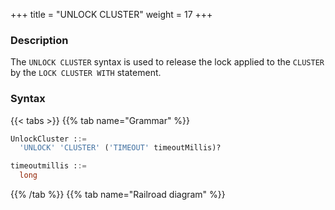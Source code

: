 +++
title = "UNLOCK CLUSTER"
weight = 17
+++

### Description

The `UNLOCK CLUSTER` syntax is used to release the lock applied to the `CLUSTER` by the `LOCK CLUSTER WITH` statement.

### Syntax

{{< tabs >}}
{{% tab name="Grammar" %}}

```sql
UnlockCluster ::=
  'UNLOCK' 'CLUSTER' ('TIMEOUT' timeoutMillis)?

timeoutmillis ::=
  long
```

{{% /tab %}}
{{% tab name="Railroad diagram" %}}

<iframe frameborder="0" name="diagram" id="diagram" width="100%" height="100%"></iframe>{{% /tab %}}{{< /tabs >}}

### Supplement

- When the `CLUSTER` is not in a locked state, it is impossible to release the lock; otherwise, an exception will be thrown.
- `timeoutMillis` is used to indicate the timeout duration for attempting to unlock, with the unit being milliseconds. When not specified, the default value is 3,000 milliseconds.

### Example

- Unlock the `CLUSTER` without setting a timeout.
- 
```sql
UNLOCK CLUSTER;
```

- Unlock the `CLUSTER` and set the timeout to 2000 milliseconds.

```sql
UNLOCK CLUSTER TIMEOUT 2000;
```

### Reserved words

`UNLOCK`,`CLUSTER`

### Related links

- [Reserved word](/en/user-manual/shardingsphere-proxy/distsql/syntax/reserved-word/)
